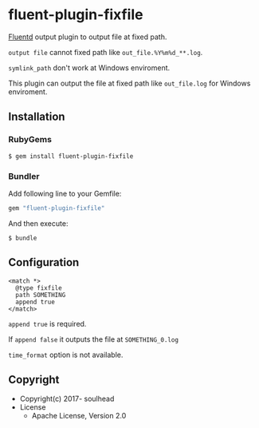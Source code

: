 # fluent-plugin-fixfile

[Fluentd](http://fluentd.org/) output plugin to output file at fixed path.

``output file`` cannot fixed path like ``out_file.%Y%m%d_**.log``.

``symlink_path`` don't work at Windows enviroment.

This plugin can output the file at fixed path like ``out_file.log`` for Windows enviroment.

## Installation


### RubyGems

```
$ gem install fluent-plugin-fixfile
```

### Bundler

Add following line to your Gemfile:

```ruby
gem "fluent-plugin-fixfile"
```

And then execute:

```
$ bundle
```

## Configuration

```
<match *>
  @type fixfile
  path SOMETHING
  append true
</match>
```

``append true`` is required.

If ``append false`` it outputs the file at ``SOMETHING_0.log``

``time_format`` option is not available.

## Copyright

* Copyright(c) 2017- soulhead
* License
  * Apache License, Version 2.0
